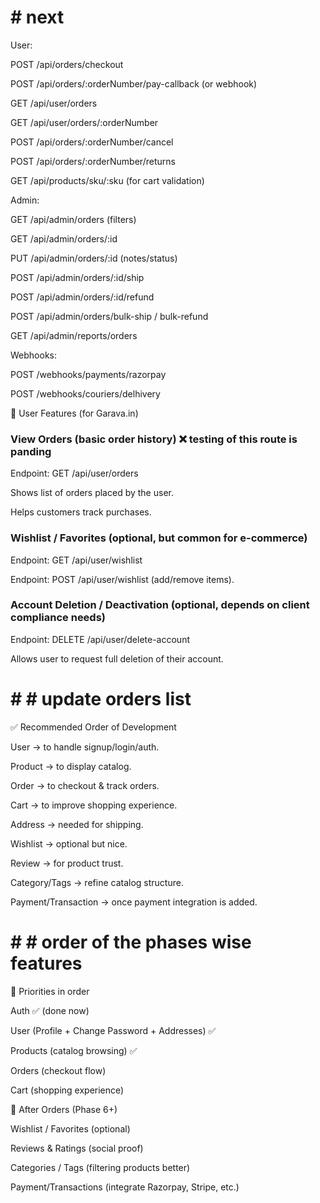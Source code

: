 # # next

User:   

POST /api/orders/checkout

POST /api/orders/:orderNumber/pay-callback (or webhook)

GET /api/user/orders

GET /api/user/orders/:orderNumber

POST /api/orders/:orderNumber/cancel

POST /api/orders/:orderNumber/returns

GET /api/products/sku/:sku (for cart validation)

Admin:

GET /api/admin/orders (filters)

GET /api/admin/orders/:id

PUT /api/admin/orders/:id (notes/status)

POST /api/admin/orders/:id/ship

POST /api/admin/orders/:id/refund

POST /api/admin/orders/bulk-ship / bulk-refund

GET /api/admin/reports/orders

Webhooks:

POST /webhooks/payments/razorpay

POST /webhooks/couriers/delhivery


📌 User Features (for Garava.in)


### View Orders (basic order history) ❌ testing of this route is panding

Endpoint: GET /api/user/orders

Shows list of orders placed by the user.

Helps customers track purchases.

### Wishlist / Favorites (optional, but common for e-commerce)

Endpoint: GET /api/user/wishlist

Endpoint: POST /api/user/wishlist (add/remove items).

### Account Deletion / Deactivation (optional, depends on client compliance needs)

Endpoint: DELETE /api/user/delete-account

Allows user to request full deletion of their account.


# # # update orders list

✅ Recommended Order of Development

User → to handle signup/login/auth. 

Product → to display catalog.

Order → to checkout & track orders.

Cart → to improve shopping experience.

Address → needed for shipping.

Wishlist → optional but nice.

Review → for product trust.

Category/Tags → refine catalog structure.

Payment/Transaction → once payment integration is added.


# # # order of the phases wise features 

🎯 Priorities in order

Auth ✅ (done now)

User (Profile + Change Password + Addresses) ✅

Products (catalog browsing) ✅

Orders (checkout flow)

Cart (shopping experience)

📌 After Orders (Phase 6+)

Wishlist / Favorites (optional)

Reviews & Ratings (social proof)

Categories / Tags (filtering products better)

Payment/Transactions (integrate Razorpay, Stripe, etc.)